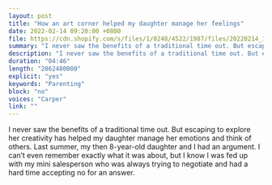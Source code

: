 ```yaml
---
layout: post
title: "How an art corner helped my daughter manage her feelings"
date: 2022-02-14 09:20:00 +0800
file: https://cdn.shopify.com/s/files/1/0248/4522/1987/files/20220214_1.mp3?v=1644994820
summary: "I never saw the benefits of a traditional time out. But escaping to explore her creativity has helped my daughter manage her emotions and think of others. Last summer, my then 8-year-old daughter and I had an argument. I can’t even remember exactly what it was about, but I know I was fed up with my mini salesperson who was always trying to negotiate and had a hard time accepting no for an answer."
description: "I never saw the benefits of a traditional time out. But escaping to explore her creativity has helped my daughter manage her emotions and think of others. Last summer, my then 8-year-old daughter and I had an argument. I can’t even remember exactly what it was about, but I know I was fed up with my mini salesperson who was always trying to negotiate and had a hard time accepting no for an answer."
duration: "04:46"
length: "2862480000"
explicit: "yes"
keywords: "Parenting"
block: "no"
voices: "Carper"
link: ""
---
```


I never saw the benefits of a traditional time out. But escaping to explore her creativity has helped my daughter manage her emotions and think of others. Last summer, my then 8-year-old daughter and I had an argument. I can’t even remember exactly what it was about, but I know I was fed up with my mini salesperson who was always trying to negotiate and had a hard time accepting no for an answer.

